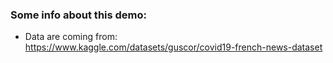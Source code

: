 ### Some info about this demo:

- Data are coming from: https://www.kaggle.com/datasets/guscor/covid19-french-news-dataset

